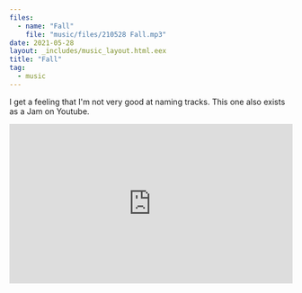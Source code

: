 ```yaml
---
files:
  - name: "Fall"
    file: "music/files/210528 Fall.mp3"
date: 2021-05-28
layout: _includes/music_layout.html.eex
title: "Fall"
tag:
  - music
---
```


I get a feeling that I'm not very good at naming tracks. This one also exists as a Jam on Youtube.

<div class="mt-4" style="position:relative;padding-top:56.25%;">
  <iframe style="position:absolute;top:0;left:0;width:100%;height:100%;" src="https://www.youtube.com/embed/lxvOqPqA_ho" title="YouTube video player" frameborder="0" allow="accelerometer; autoplay; clipboard-write; encrypted-media; gyroscope; picture-in-picture" allowfullscreen></iframe>
</div>
